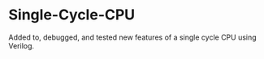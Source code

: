 # Single-Cycle-CPU
Added to, debugged, and tested new features of a single cycle CPU using Verilog.
